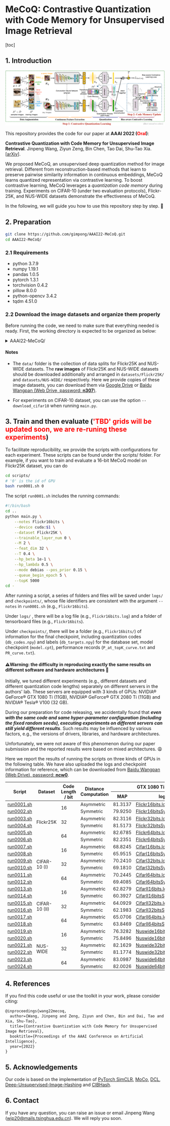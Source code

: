 # MeCoQ: Contrastive Quantization with Code Memory for Unsupervised Image Retrieval

[toc]

## 1. Introduction

![](figs/arc.png)

This repository provides the code for our paper at **AAAI 2022 (<font color='red'>Oral</font>)**:

**Contrastive Quantization with Code Memory for Unsupervised Image Retrieval**. Jinpeng Wang, Ziyun Zeng, Bin Chen, Tao Dai, Shu-Tao Xia. [[arXiv](https://arxiv.org/abs/2109.05205)].

We proposed MeCoQ, an unsupervised deep quantization method for image retrieval. Different from reconstruction-based methods that learn to preserve pairwise similarity information in continuous embeddings, MeCoQ learns quantized representation via contrastive learning. To boost contrastive learning, MeCoQ leverages a *quantization code memory* during training. Experiments on CIFAR-10 (under two evaluation protocols), Flickr-25K, and NUS-WIDE datasets demonstrate the effectiveness of MeCoQ.

In the following, we will guide you how to use this repository step by step. 🤗

## 2. Preparation

```bash
git clone https://github.com/gimpong/AAAI22-MeCoQ.git
cd AAAI22-MeCoQ/
```

### 2.1 Requirements

- python 3.7.9
- numpy 1.19.1
- pandas 1.0.5
- pytorch 1.3.1
- torchvision 0.4.2
- pillow 8.0.0
- python-opencv 3.4.2
- tqdm 4.51.0

### 2.2 Download the image datasets and organize them properly

Before running the code, we need to make sure that everything needed is ready. First, the working directory is expected to be organized as below:

<details><summary>AAAI22-MeCoQ/</summary>
<ul>
    <li>data/</li>
    <ul>
    	<li>Flickr25k/</li>
    	<ul>
    		<li>img.txt</li>
    		<li>targets.txt</li>
    	</ul>
    	<li>Nuswide/</li>
    	<ul>
    		<li>database.txt</li>
    		<li>test.txt</li>
    		<li>train.txt</li>
    	</ul>
    </ul>
    <li>datasets/</li>
    <ul>
    	<li>CIFAR-10/</li>
    	<ul>
    		<li>cifar-10-batches-py/</li>
    		<ul>
    			<li>batches.meta</li>
    			<li>data_batch_1</li>
    			<li>...</li>
    		</ul>
    	</ul>
    	<li>Flickr25K/</li>
    	<ul>
    		<li>mirflickr/</li>
    		<ul>
    			<li>im1.jpg</li>
    			<li>im2.jpg</li>
    			<li>...</li>
    		</ul>
    	</ul>
    	<li>NUS-WIDE/</li>
    	<ul>
    		<li>Flickr/</li>
    		<ul>
    			<li>actor/</li>
    			<ul>
    				<li>0001_2124494179.jpg</li>
    				<li>0002_174174086.jpg</li>
    				<li>...</li>
    			</ul>
    			<li>administrative_assistant/</li>
    			<ul>
    				<li>...</li>
    			</ul>
    			<li>...</li>
    		</ul>
    	</ul>
    </ul>
    <li>scripts/</li>
    <ul>
    	<li>run0001.sh</li>
    	<li>run0002.sh</li>
    	<li>...</li>
    </ul>
    <li>main.py</li>
    <li>engine.py</li>
    <li>data.py</li>
    <li>utils.py</li>
    <li>loss.py</li>
</ul>
</details>

#### Notes

- The `data/` folder is the collection of data splits for Flickr25K and NUS-WIDE datasets. The **raw images** of Flickr25K and NUS-WIDE datasets should be downloaded additionally and arranged in `datasets/Flickr25K/` and `datasets/NUS-WIDE/` respectively. Here we provide copies of these image datasets, you can download them via [Google Drive](https://drive.google.com/drive/folders/1lKMr3rFAmsDDWJKW5DU_WXiv7at04vPb?usp=sharing) or [Baidu Wangpan (Web Drive, password: **n307**)](https://pan.baidu.com/s/1tno2iBm_D3mZ661Bha8Vfw).

- For experiments on CIFAR-10 dataset, you can use the option `--download_cifar10` when running `main.py`.

## 3. Train and then evaluate (<font color='red'>'TBD' grids will be updated soon, we are re-runing these experiments</font>)

To facilitate reproducibility, we provide the scripts with configurations for each experiment. These scripts can be found under the scripts/ folder. For example, if you want to train and evaluate a 16-bit MeCoQ model on Flickr25K dataset, you can do

```bash
cd scripts/
# '0' is the id of GPU
bash run0001.sh 0
```

The script `run0001.sh` includes the running commands:

```bash
#!/bin/bash
cd ..
python main.py \
    --notes Flickr16bits \
    --device cuda:$1 \
    --dataset Flickr25K \
    --trainable_layer_num 0 \
    --M 2 \
    --feat_dim 32 \
    --T 0.4 \
    --hp_beta 1e-1 \
    --hp_lambda 0.5 \
    --mode debias --pos_prior 0.15 \
    --queue_begin_epoch 5 \
    --topK 5000
cd -
```

After running a script, a series of folders and files will be saved under `logs/` and `checkpoints/`, whose file identifiers are consistent with the argument `--notes` in `run0001.sh` (e.g., `Flickr16bits`). 

Under `logs/` , there will be a log file (e.g., `Flickr16bits.log`) and a folder of tensorboard files (e.g., `Flickr16bits`). 

Under `checkpoints/`, there will be a folder (e.g., `Flickr16bits/`) of information for the final checkpoint, including quantization codes (`db_codes.npy`) and labels (`db_targets.npy`) for the database set, model checkpoint (`model.cpt`), performance records (`P_at_topK_curve.txt` and `PR_curve.txt`).

#### ⚠️Warning: the difficulty in reproducing exactly the same results on different software and hardware architectures 🤔

Initially, we tuned different experiments (e.g., different datasets and different quantization code lengths) separately on different servers in the authors' lab. These servers are equipped with 3 kinds of GPUs: NVIDIA® GeForce® GTX 1080 Ti (11GB), NVIDIA® GeForce® GTX 2080 Ti (11GB) and NVIDIA® Tesla® V100 (32 GB). 

During our preparation for code releasing, we accidentally found that ***even with the same code and same hyper-parameter configuration (including the fixed random seeds), executing experiments on different servers can still yield different results***. Such results may be influenced by various factors, e.g., the versions of drivers, libraries, and hardware architectures. 

Unfortunately, we were not aware of this phenomenon during our paper submission and the reported results were based on mixed architectures. 😩

Here we report the results of running the scripts on three kinds of GPUs in the following table. We have also uploaded the logs and checkpoint information for reference, which can be downloaded from [Baidu Wangpan (Web Drive), password: **ncw0**](https://pan.baidu.com/s/16T8mlZM_XhYHzrZA22npGg).

<table class="tg">
<thead>
  <tr>
    <th class="tg-0lax" rowspan="2">Script</th>
    <th class="tg-0lax" rowspan="2">Dataset</th>
    <th class="tg-0lax" rowspan="2">Code Length / bit</th>
    <th class="tg-0lax" rowspan="2">Distance Computation</th>
    <th class="tg-0lax" colspan="2">GTX 1080 Ti</th>
    <th class="tg-0lax" colspan="2">GTX 2080 Ti</th>
    <th class="tg-0lax" colspan="2">V100</th>
  </tr>
  <tr>
    <th class="tg-0lax">MAP</th>
    <th class="tg-0lax">log</th>
    <th class="tg-0lax">MAP</th>
    <th class="tg-0lax">log</th>
    <th class="tg-0lax">MAP</th>
    <th class="tg-0lax">log</th>
  </tr>
</thead>
<tbody>
  <tr>
    <td class="tg-0lax"><a href="scripts/run0001.sh">run0001.sh</a></td>
    <td class="tg-0lax" rowspan="6">Flickr25K</td>
    <td class="tg-0lax" rowspan="2">16</td>
    <td class="tg-0lax">Asymmetric</td>
    <td class="tg-0lax">81.3137</td>
    <td class="tg-0lax"><a href="1080Ti_reference_logs/Flickr16bits.log">Flickr16bits.log</a></td>
    <td class="tg-0lax">TBD</td>
    <td class="tg-0lax"><a href="2080Ti_reference_logs/Flickr16bits.log">Flickr16bits.log</a></td>
    <td class="tg-0lax">81.6233</td>
    <td class="tg-0lax"><a href="V100_reference_logs/Flickr16bits.log">Flickr16bits.log</a></td>
  </tr>
  <tr>
    <td class="tg-0lax"><a href="scripts/run0002.sh">run0002.sh</a></td>
    <td class="tg-0lax">Symmetric</td>
    <td class="tg-0lax">79.9250</td>
    <td class="tg-0lax"><a href="1080Ti_reference_logs/Flickr16bitsSymm.log">Flickr16bitsSymm.log</a></td>
    <td class="tg-0lax">TBD</td>
    <td class="tg-0lax"><a href="2080Ti_reference_logs/Flickr16bitsSymm.log">Flickr16bitsSymm.log</a></td>
    <td class="tg-0lax">80.3065</td>
    <td class="tg-0lax"><a href="V100_reference_logs/Flickr16bitsSymm.log">Flickr16bitsSymm.log</a></td>
  </tr>
  <tr>
    <td class="tg-0lax"><a href="scripts/run0003.sh">run0003.sh</a></td>
    <td class="tg-0lax" rowspan="2">32</td>
    <td class="tg-0lax">Asymmetric</td>
    <td class="tg-0lax">82.3116</td>
    <td class="tg-0lax"><a href="1080Ti_reference_logs/Flickr32bits.log">Flickr32bits.log</a></td>
    <td class="tg-0lax">TBD</td>
    <td class="tg-0lax"><a href="2080Ti_reference_logs/Flickr32bits.log">Flickr32bits.log</a></td>
    <td class="tg-0lax">81.0789</td>
    <td class="tg-0lax"><a href="V100_reference_logs/Flickr32bits.log">Flickr32bits.log</a></td>
  </tr>
  <tr>
    <td class="tg-0lax"><a href="scripts/run0004.sh">run0004.sh</a></td>
    <td class="tg-0lax">Symmetric</td>
    <td class="tg-0lax">81.5173</td>
    <td class="tg-0lax"><a href="1080Ti_reference_logs/Flickr32bitsSymm.log">Flickr32bitsSymm.log</a></td>
    <td class="tg-0lax">TBD</td>
    <td class="tg-0lax"><a href="2080Ti_reference_logs/Flickr32bitsSymm.log">Flickr32bitsSymm.log</a></td>
    <td class="tg-0lax">80.4656</td>
    <td class="tg-0lax"><a href="V100_reference_logs/Flickr32bitsSymm.log">Flickr32bitsSymm.log</a></td>
  </tr>
  <tr>
    <td class="tg-0lax"><a href="scripts/run0005.sh">run0005.sh</a></td>
    <td class="tg-0lax" rowspan="2">64</td>
    <td class="tg-0lax">Asymmetric</td>
    <td class="tg-0lax">82.6785</td>
    <td class="tg-0lax"><a href="1080Ti_reference_logs/Flickr64bits.log">Flickr64bits.log</a></td>
    <td class="tg-0lax">TBD</td>
    <td class="tg-0lax"><a href="2080Ti_reference_logs/Flickr64bits.log">Flickr64bits.log</a></td>
    <td class="tg-0lax">78.2403</td>
    <td class="tg-0lax"><a href="V100_reference_logs/Flickr64bits.log">Flickr64bits.log</a></td>
  </tr>
  <tr>
    <td class="tg-0lax"><a href="scripts/run0006.sh">run0006.sh</a></td>
    <td class="tg-0lax">Symmetric</td>
    <td class="tg-0lax">82.2351</td>
    <td class="tg-0lax"><a href="1080Ti_reference_logs/Flickr64bitsSymm.log">Flickr64bitsSymm.log</a></td>
    <td class="tg-0lax">TBD</td>
    <td class="tg-0lax"><a href="2080Ti_reference_logs/Flickr64bitsSymm.log">Flickr64bitsSymm.log</a></td>
    <td class="tg-0lax">77.0577</td>
    <td class="tg-0lax"><a href="V100_reference_logs/Flickr64bitsSymm.log">Flickr64bitsSymm.log</a></td>
  </tr>
  <tr>
    <td class="tg-0lax"><a href="scripts/run0007.sh">run0007.sh</a></td>
    <td class="tg-0lax" rowspan="6">CIFAR-10 (I)</td>
    <td class="tg-0lax" rowspan="2">16</td>
    <td class="tg-0lax">Asymmetric</td>
    <td class="tg-0lax">68.8245</td>
    <td class="tg-0lax"><a href="1080Ti_reference_logs/CifarI16bits.log">CifarI16bits.log</a></td>
    <td class="tg-0lax">TBD</td>
    <td class="tg-0lax"><a href="2080Ti_reference_logs/CifarI16bits.log">CifarI16bits.log</a></td>
    <td class="tg-0lax">69.0129</td>
    <td class="tg-0lax"><a href="V100_reference_logs/CifarI16bits.log">CifarI16bits.log</a></td>
  </tr>
  <tr>
    <td class="tg-0lax"><a href="scripts/run0008.sh">run0008.sh</a></td>
    <td class="tg-0lax">Symmetric</td>
    <td class="tg-0lax">65.9515</td>
    <td class="tg-0lax"><a href="1080Ti_reference_logs/CifarI16bitsSymm.log">CifarI16bitsSymm.log</a></td>
    <td class="tg-0lax">TBD</td>
    <td class="tg-0lax"><a href="2080Ti_reference_logs/CifarI16bitsSymm.log">CifarI16bitsSymm.log</a></td>
    <td class="tg-0lax">66.1888</td>
    <td class="tg-0lax"><a href="V100_reference_logs/CifarI16bitsSymm.log">CifarI16bitsSymm.log</a></td>
  </tr>
  <tr>
    <td class="tg-0lax"><a href="scripts/run0009.sh">run0009.sh</a></td>
    <td class="tg-0lax" rowspan="2">32</td>
    <td class="tg-0lax">Asymmetric</td>
    <td class="tg-0lax">70.2410</td>
    <td class="tg-0lax"><a href="1080Ti_reference_logs/CifarI32bits.log">CifarI32bits.log</a></td>
    <td class="tg-0lax">TBD</td>
    <td class="tg-0lax"><a href="2080Ti_reference_logs/CifarI32bits.log">CifarI32bits.log</a></td>
    <td class="tg-0lax">70.3119</td>
    <td class="tg-0lax"><a href="V100_reference_logs/CifarI32bits.log">CifarI32bits.log</a></td>
  </tr>
  <tr>
    <td class="tg-0lax"><a href="scripts/run0010.sh">run0010.sh</a></td>
    <td class="tg-0lax">Symmetric</td>
    <td class="tg-0lax">69.1810</td>
    <td class="tg-0lax"><a href="1080Ti_reference_logs/CifarI32bitsSymm.log">CifarI32bitsSymm.log</a></td>
    <td class="tg-0lax">TBD</td>
    <td class="tg-0lax"><a href="2080Ti_reference_logs/CifarI32bitsSymm.log">CifarI32bitsSymm.log</a></td>
    <td class="tg-0lax">69.1754</td>
    <td class="tg-0lax"><a href="V100_reference_logs/CifarI32bitsSymm.log">CifarI32bitsSymm.log</a></td>
  </tr>
  <tr>
    <td class="tg-0lax"><a href="scripts/run0011.sh">run0011.sh</a></td>
    <td class="tg-0lax" rowspan="2">64</td>
    <td class="tg-0lax">Asymmetric</td>
    <td class="tg-0lax">70.2445</td>
    <td class="tg-0lax"><a href="1080Ti_reference_logs/CifarI64bits.log">CifarI64bits.log</a></td>
    <td class="tg-0lax">TBD</td>
    <td class="tg-0lax"><a href="2080Ti_reference_logs/CifarI64bits.log">CifarI64bits.log</a></td>
    <td class="tg-0lax">70.2405</td>
    <td class="tg-0lax"><a href="V100_reference_logs/CifarI64bits.log">CifarI64bits.log</a></td>
  </tr>
  <tr>
    <td class="tg-0lax"><a href="scripts/run0012.sh">run0012.sh</a></td>
    <td class="tg-0lax">Symmetric</td>
    <td class="tg-0lax">69.4085</td>
    <td class="tg-0lax"><a href="1080Ti_reference_logs/CifarI64bitsSymm.log">CifarI64bitsSymm.log</a></td>
    <td class="tg-0lax">TBD</td>
    <td class="tg-0lax"><a href="2080Ti_reference_logs/CifarI64bitsSymm.log">CifarI64bitsSymm.log</a></td>
    <td class="tg-0lax">69.3487</td>
    <td class="tg-0lax"><a href="V100_reference_logs/CifarI64bitsSymm.log">CifarI64bitsSymm.log</a></td>
  </tr>
  <tr>
    <td class="tg-0lax"><a href="scripts/run0013.sh">run0013.sh</a></td>
    <td class="tg-0lax" rowspan="6">CIFAR-10 (II)</td>
    <td class="tg-0lax" rowspan="2">16</td>
    <td class="tg-0lax">Asymmetric</td>
    <td class="tg-0lax">62.8279</td>
    <td class="tg-0lax"><a href="1080Ti_reference_logs/CifarII16bits.log">CifarII16bits.log</a></td>
    <td class="tg-0lax">TBD</td>
    <td class="tg-0lax"><a href="2080Ti_reference_logs/CifarII16bits.log">CifarII16bits.log</a></td>
    <td class="tg-0lax">62.5369</td>
    <td class="tg-0lax"><a href="V100_reference_logs/CifarII16bits.log">CifarII16bits.log</a></td>
  </tr>
  <tr>
    <td class="tg-0lax"><a href="scripts/run0014.sh">run0014.sh</a></td>
    <td class="tg-0lax">Symmetric</td>
    <td class="tg-0lax">60.3927</td>
    <td class="tg-0lax"><a href="1080Ti_reference_logs/CifarII16bitsSymm.log">CifarII16bitsSymm.log</a></td>
    <td class="tg-0lax">TBD</td>
    <td class="tg-0lax"><a href="2080Ti_reference_logs/CifarII16bitsSymm.log">CifarII16bitsSymm.log</a></td>
    <td class="tg-0lax">60.0741</td>
    <td class="tg-0lax"><a href="V100_reference_logs/CifarII16bitsSymm.log">CifarII16bitsSymm.log</a></td>
  </tr>
  <tr>
    <td class="tg-0lax"><a href="scripts/run0015.sh">run0015.sh</a></td>
    <td class="tg-0lax" rowspan="2">32</td>
    <td class="tg-0lax">Asymmetric</td>
    <td class="tg-0lax">64.0929</td>
    <td class="tg-0lax"><a href="1080Ti_reference_logs/CifarII32bits.log">CifarII32bits.log</a></td>
    <td class="tg-0lax">TBD</td>
    <td class="tg-0lax"><a href="2080Ti_reference_logs/CifarII32bits.log">CifarII32bits.log</a></td>
    <td class="tg-0lax">63.1728</td>
    <td class="tg-0lax"><a href="V100_reference_logs/CifarII32bits.log">CifarII32bits.log</a></td>
  </tr>
  <tr>
    <td class="tg-0lax"><a href="scripts/run0016.sh">run0016.sh</a></td>
    <td class="tg-0lax">Symmetric</td>
    <td class="tg-0lax">62.1983</td>
    <td class="tg-0lax"><a href="1080Ti_reference_logs/CifarII32bitsSymm.log">CifarII32bitsSymm.log</a></td>
    <td class="tg-0lax">TBD</td>
    <td class="tg-0lax"><a href="2080Ti_reference_logs/CifarII32bitsSymm.log">CifarII32bitsSymm.log</a></td>
    <td class="tg-0lax">61.4763</td>
    <td class="tg-0lax"><a href="V100_reference_logs/CifarII32bitsSymm.log">CifarII32bitsSymm.log</a></td>
  </tr>
  <tr>
    <td class="tg-0lax"><a href="scripts/run0017.sh">run0017.sh</a></td>
    <td class="tg-0lax" rowspan="2">64</td>
    <td class="tg-0lax">Asymmetric</td>
    <td class="tg-0lax">65.0706</td>
    <td class="tg-0lax"><a href="1080Ti_reference_logs/CifarII64bits.log">CifarII64bits.log</a></td>
    <td class="tg-0lax">TBD</td>
    <td class="tg-0lax"><a href="2080Ti_reference_logs/CifarII64bits.log">CifarII64bits.log</a></td>
    <td class="tg-0lax">64.6805</td>
    <td class="tg-0lax"><a href="V100_reference_logs/CifarII64bits.log">CifarII64bits.log</a></td>
  </tr>
  <tr>
    <td class="tg-0lax"><a href="scripts/run0018.sh">run0018.sh</a></td>
    <td class="tg-0lax">Symmetric</td>
    <td class="tg-0lax">63.8469</td>
    <td class="tg-0lax"><a href="1080Ti_reference_logs/CifarII64bitsSymm.log">CifarII64bitsSymm.log</a></td>
    <td class="tg-0lax">TBD</td>
    <td class="tg-0lax"><a href="2080Ti_reference_logs/CifarII64bitsSymm.log">CifarII64bitsSymm.log</a></td>
    <td class="tg-0lax">63.2863</td>
    <td class="tg-0lax"><a href="V100_reference_logs/CifarII64bitsSymm.log">CifarII64bitsSymm.log</a></td>
  </tr>
  <tr>
    <td class="tg-0lax"><a href="scripts/run0019.sh">run0019.sh</a></td>
    <td class="tg-0lax" rowspan="6">NUS-WIDE</td>
    <td class="tg-0lax" rowspan="2">16</td>
    <td class="tg-0lax">Asymmetric</td>
    <td class="tg-0lax">76.3282</td>
    <td class="tg-0lax"><a href="1080Ti_reference_logs/Nuswide16bits.log">Nuswide16bits.log</a></td>
    <td class="tg-0lax">TBD</td>
    <td class="tg-0lax"><a href="2080Ti_reference_logs/Nuswide16bits.log">Nuswide16bits.log</a></td>
    <td class="tg-0lax">78.8492</td>
    <td class="tg-0lax"><a href="V100_reference_logs/Nuswide16bits.log">Nuswide16bits.log</a></td>
  </tr>
  <tr>
    <td class="tg-0lax"><a href="scripts/run0020.sh">run0020.sh</a></td>
    <td class="tg-0lax">Symmetric</td>
    <td class="tg-0lax">75.8496</td>
    <td class="tg-0lax"><a href="1080Ti_reference_logs/Nuswide16bitsSymm.log">Nuswide16bitsSymm.log</a></td>
    <td class="tg-0lax">TBD</td>
    <td class="tg-0lax"><a href="2080Ti_reference_logs/Nuswide16bitsSymm.log">Nuswide16bitsSymm.log</a></td>
    <td class="tg-0lax">78.0642</td>
    <td class="tg-0lax"><a href="V100_reference_logs/Nuswide16bitsSymm.log">Nuswide16bitsSymm.log</a></td>
  </tr>
  <tr>
    <td class="tg-0lax"><a href="scripts/run0021.sh">run0021.sh</a></td>
    <td class="tg-0lax" rowspan="2">32</td>
    <td class="tg-0lax">Asymmetric</td>
    <td class="tg-0lax">82.1629</td>
    <td class="tg-0lax"><a href="1080Ti_reference_logs/Nuswide32bits.log">Nuswide32bits.log</a></td>
    <td class="tg-0lax">TBD</td>
    <td class="tg-0lax"><a href="2080Ti_reference_logs/Nuswide32bits.log">Nuswide32bits.log</a></td>
    <td class="tg-0lax">82.3119</td>
    <td class="tg-0lax"><a href="V100_reference_logs/Nuswide32bits.log">Nuswide32bits.log</a></td>
  </tr>
  <tr>
    <td class="tg-0lax"><a href="scripts/run0022.sh">run0022.sh</a></td>
    <td class="tg-0lax">Symmetric</td>
    <td class="tg-0lax">81.1774</td>
    <td class="tg-0lax"><a href="1080Ti_reference_logs/Nuswide32bitsSymm.log">Nuswide32bitsSymm.log</a></td>
    <td class="tg-0lax">TBD</td>
    <td class="tg-0lax"><a href="2080Ti_reference_logs/Nuswide32bitsSymm.log">Nuswide32bitsSymm.log</a></td>
    <td class="tg-0lax">81.2273</td>
    <td class="tg-0lax"><a href="V100_reference_logs/Nuswide32bitsSymm.log">Nuswide32bitsSymm.log</a></td>
  </tr>
  <tr>
    <td class="tg-0lax"><a href="scripts/run0023.sh">run0023.sh</a></td>
    <td class="tg-0lax" rowspan="2">64</td>
    <td class="tg-0lax">Asymmetric</td>
    <td class="tg-0lax">83.0987</td>
    <td class="tg-0lax"><a href="1080Ti_reference_logs/Nuswide64bits.log">Nuswide64bits.log</a></td>
    <td class="tg-0lax">TBD</td>
    <td class="tg-0lax"><a href="2080Ti_reference_logs/Nuswide64bits.log">Nuswide64bits.log</a></td>
    <td class="tg-0lax">83.0686</td>
    <td class="tg-0lax"><a href="V100_reference_logs/Nuswide64bits.log">Nuswide64bits.log</a></td>
  </tr>
  <tr>
    <td class="tg-0lax"><a href="scripts/run0024.sh">run0024.sh</a></td>
    <td class="tg-0lax">Symmetric</td>
    <td class="tg-0lax">82.0026</td>
    <td class="tg-0lax"><a href="1080Ti_reference_logs/Nuswide64bitsSymm.log">Nuswide64bitsSymm.log</a></td>
    <td class="tg-0lax">TBD</td>
    <td class="tg-0lax"><a href="2080Ti_reference_logs/Nuswide64bitsSymm.log">Nuswide64bitsSymm.log</a></td>
    <td class="tg-0lax">82.2421</td>
    <td class="tg-0lax"><a href="V100_reference_logs/Nuswide64bitsSymm.log">Nuswide64bitsSymm.log</a></td>
  </tr>
</tbody>
</table>


## 4. References

If you find this code useful or use the toolkit in your work, please consider citing:

```
@inproceedings{wang22mecoq,
  author={Wang, Jinpeng and Zeng, Ziyun and Chen, Bin and Dai, Tao and Xia, Shu-Tao},
  title={Contrastive Quantization with Code Memory for Unsupervised Image Retrieval},
  booktitle={Proceedings of the AAAI Conference on Artificial Intelligence},
  year={2022}
}
```

## 5. Acknowledgements

Our code is based on the implementation of [PyTorch SimCLR](https://github.com/sthalles/SimCLR), [MoCo](https://github.com/facebookresearch/moco), [DCL](https://github.com/chingyaoc/DCL), [Deep-Unsupervised-Image-Hashing](https://github.com/liyunqianggyn/Deep-Unsupervised-Image-Hashing) and [ CIBHash](https://github.com/qiuzx2/CIBHash).

## 6. Contact

If you have any question, you can raise an issue or email Jinpeng Wang (wjp20@mails.tsinghua.edu.cn). We will reply you soon.

 

 
